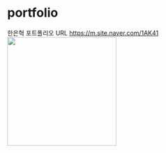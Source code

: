 # portfolio
한은혁 포트폴리오 URL
https://m.site.naver.com/1AK41
<img src="https://github.com/user-attachments/assets/bd877f0e-bd5d-445a-99f6-f47a4b1c0ed6" width="250">